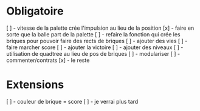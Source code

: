 # Obligatoire

[ ] - vitesse de la palette crée l'impulsion au lieu de la position
[x] - faire en sorte que la balle part de la palette
[ ] - refaire la fonction qui crée les briques pour pouvoir faire des rects de briques
[ ] - ajouter des vies
[ ] - faire marcher score
[ ] - ajouter la victoire
[ ] - ajouter des niveaux
[ ] - utilisation de quadtree au lieu de pos de briques
[ ] - modulariser
[ ] - commenter/contrats
[x] - le reste

# Extensions

[ ] - couleur de brique = score
[ ] - je verrai plus tard